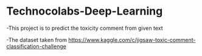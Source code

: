 # Technocolabs-Deep-Learning


-This project is to predict the toxicity comment from given text

-The dataset taken from https://www.kaggle.com/c/jigsaw-toxic-comment-classification-challenge
